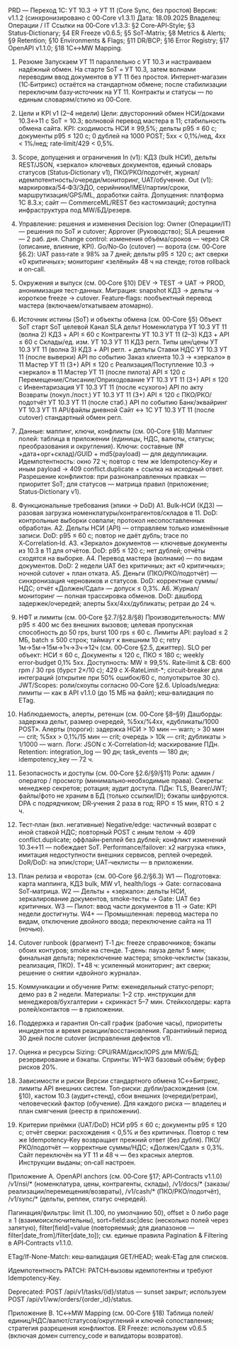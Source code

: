 PRD — Переход 1С: УТ 10.3 → УТ 11 (Core Sync, без простоя)
Версия: v1.1.2 (синхронизировано с 00‑Core v1.3.1)
 Дата: 18.09.2025
 Владелец: Операции / IT
Ссылки на 00‑Core v1.3.3: §2 Core‑API‑Style; §3 Status‑Dictionary; §4 ER Freeze v0.6.5; §5 SoT‑Matrix; §8 Metrics & Alerts; §9 Retention; §10 Environments & Flags; §11 DR/BCP; §16 Error Registry; §17 OpenAPI v1.1.0; §18 1С↔MW Mapping.

1) Резюме
Запускаем УТ 11 параллельно с УТ 10.3 и настраиваем надёжный обмен. На старте SoT = УТ 10.3, затем волнами переводим ввод документов в УТ 11 без простоя. Интернет‑магазин (1С‑Битрикс) остаётся на стандартном обмене; после стабилизации переключим базу‑источник на УТ 11. Контракты и статусы — по единым словарям/стилю из 00‑Core.

2) Цели и KPI v1 (2–4 недели)
Цели: двусторонний обмен НСИ/доками 10.3↔11 с SoT = 10.3; волновой перевод мастера в 11; стабильность обмена сайта.
 KPI: сходимость НСИ ≥ 99,5%; дельты p95 ≤ 60 c; документы p95 ≤ 120 c; 0 дублей на 1000 POST; 5xx < 0,1%/нед, 4xx < 1%/нед; rate‑limit/429 < 0,5%.

3) Scope, допущения и ограничения
In (v1): КД3 (bulk НСИ), дельты REST/JSON, «зеркало» ключевых документов, единый словарь статусов (Status‑Dictionary v1), ПКО/РКО/подотчёт, журнал/идемпотентность/очереди/мониторинг, UAT/обучение.
 Out (v1): маркировка/54‑ФЗ/ЭДО, серийники/IMEI/партии/сроки, маршрутизация/GPS/ML, доработки сайта.
 Допущения: платформа 1С 8.3.x; сайт — CommerceML/REST без кастомизаций; доступна инфраструктура под MW/БД/резерв.

4) Управление: решения и изменения
Decision log: Owner (Операции/IT) — решения по SoT и cutover; Approver (Руководство); SLA решения — 2 раб. дня.
 Change control: изменения объёма/сроков — через CR (описание, влияние, KPI).
 Go/No‑Go (cutover) — ворота (см. 00‑Core §6.2): UAT pass‑rate ≥ 98% за 7 дней; дельты p95 ≤ 120 c; акт сверки «0 критичных»; мониторинг «зелёный» 48 ч на стенде; готов rollback и on‑call.

5) Окружения и выпуск (см. 00‑Core §10)
DEV → TEST → UAT → PROD, анонимизация тест‑данных.
 Миграция: snapshot КД3 → дельты → короткое freeze → cutover.
 Feature‑flags: пообъектный перевод мастера (включаем/откатываем атомарно).

6) Источник истины (SoT) и объекты обмена (см. 00‑Core §5)
Объект
SoT старт
SoT целевой
Канал
SLA дельт
Номенклатура
УТ 10.3
УТ 11 (волна 2)
КД3 + API
≤ 60 c
Контрагенты
УТ 10.3
УТ 11 (2–3)
КД3 + API
≤ 60 c
Склады/ед. изм.
УТ 10.3
УТ 11
КД3
регл.
Типы цен/цены
УТ 10.3
УТ 11 (волна 3)
КД3 + API
регл. + дельты
Ставки НДС
УТ 10.3
УТ 11 (после выверки)
API
по событию
Заказ клиента
10.3 → «зеркало» в 11
Мастер УТ 11 (3+)
API
≤ 120 c
Реализация/Поступление
10.3 → «зеркало» в 11
Мастер УТ 11 (после пилота)
API
≤ 120 c
Перемещение/Списание/Оприходование
УТ 10.3
УТ 11 (3+)
API
≤ 120 c
Инвентаризация
УТ 10.3
УТ 11 (после «сухого»)
API
по акту
Возвраты (покуп./пост.)
УТ 10.3
УТ 11 (3+)
API
≤ 120 c
ПКО/РКО/подотчёт
УТ 10.3
УТ 11 (после стаб.)
API
по событию
Банк/эквайринг
УТ 10.3
УТ 11
API/файлы
дневной
Сайт ↔ 1С
УТ 10.3
УТ 11 (после cutover)
стандартный обмен
регл.


7) Данные: маппинг, ключи, конфликты (см. 00‑Core §18)
Маппинг полей: таблица в приложении (единицы, НДС, валюты, статусы; преобразования и округления).
 Ключи: составные (№+дата+орг+склад)/GUID + md5(payload) — для дедупликации.
 Идемпотентность: окно 72 ч; повтор с тем же Idempotency‑Key и иным payload → 409 conflict.duplicate + ссылка на исходный ответ.
 Разрешение конфликтов: при разнонаправленных правках — приоритет SoT; для статусов — матрица правил (приложение; Status‑Dictionary v1).

8) Функциональные требования (эпики → DoD)
A1. Bulk‑НСИ (КД3) — разовая загрузка номенклатуры/контрагентов/складов в 11.
 DoD: контрольные выборки совпали; протокол несопоставленных обработан.
A2. Дельты НСИ (API) — отправляем только изменённые записи.
 DoD: p95 ≤ 60 c; повтор не даёт дубль; trace по X‑Correlation‑Id.
A3. «Зеркало» документов — ключевые документы из 10.3 в 11 для отчётов.
 DoD: p95 ≤ 120 c; нет дублей; отчёты сходятся на выборке.
A4. Перевод мастера (волнами) — по видам документов.
 DoD: 2 недели UAT без критичных; акт «0 критичных»; ночной cutover + план отката.
A5. Деньги (ПКО/РКО/подотчёт) — синхронизация черновиков и статусов.
 DoD: корректные суммы/НДС; отчёт «Должен/Сдал» — допуск ≤ 0,3%.
A6. Журнал/мониторинг — полная трассировка обменов.
 DoD: дашборд задержек/очередей; алерты 5xx/4xx/дубликаты; ретраи до 24 ч.

9) НФТ и лимиты (см. 00‑Core §2.7/§2.8/§8)
Производительность: MW p95 ≤ 400 мс без внешних вызовов; целевая пропускная способность до 50 rps, burst 100 rps ≤ 60 c.
 Лимиты API: payload ≤ 2 МБ, batch ≤ 500 строк; таймаут к внешним 10 c; retry 1м→5м→15м→1ч→3ч→12ч (см. 00‑Core §2.5, джиттер).
 SLO per объект: НСИ ≤ 60 c, Документы ≤ 120 c, ПКО ≤ 180 c; weekly error‑budget 0,1% 5xx.
 Доступность: MW ≥ 99,5%.
 Rate‑limit & CB: 600 rpm / 30 rps (бурст 2×/10 c); 429 с X‑RateLimit-*; circuit‑breaker для интеграций (открытие при 50% ошибок/60 c, полуоткрытое 30 c).
 JWT/Scopes: роли/скоупы согласно 00‑Core §2.6.
Uploads/медиа: лимиты — как в API v1.1.0 (до 15 МБ на файл); кеш‑валидация по ETag.

10) Наблюдаемость, алерты, ретеншн (см. 00‑Core §8–§9)
Дашборды: задержка дельт, размер очередей, %5xx/%4xx, «дубликаты/1000 POST».
 Алерты (пороги): задержка НСИ > 10 мин — warn; > 30 мин — crit; %5xx > 0,1%/15 мин — crit; очередь > 10k — crit; дубликаты > 1/1000 — warn.
 Логи: JSON с X‑Correlation‑Id; маскирование ПДн.
 Retention: integration_log — 90 дн; task_events — 180 дн; idempotency_key — 72 ч.

11) Безопасность и доступы (см. 00‑Core §2.6/§9/§11)
Роли: админ / оператор / просмотр (минимально‑необходимые права).
 Секреты: менеджер секретов; ротация; аудит доступа.
 ПДн: TLS, Bearer/JWT; файлы/фото не храним в БД (только ссылки/ID); бэкапы шифруются.
 DPA с подрядчиком; DR‑учения 2 раза в год; RPO ≤ 15 мин, RTO ≤ 2 ч.

12) Тест‑план (вкл. негативные)
Negative/edge: частичный возврат с иной ставкой НДС; повторный POST с иным телом → 409 conflict.duplicate; оффлайн‑реплей без дублей; конфликт изменений 10.3↔11 — побеждает SoT.
 Performance/failover: x2 нагрузка «пик», имитация недоступности внешних сервисов, реплей очередей.
 DoR/DoD: на эпик/стори; UAT‑чеклисты — в приложении.

13) План релиза и «ворота» (см. 00‑Core §6.2/§6.3)
W1 — Подготовка: карта маппинга, КД3 bulk, MW v1, health/logs → Gate: согласована SoT‑матрица.
 W2 — Дельты + «зеркало»: дельты НСИ, зеркалирование документов, smoke‑тесты → Gate: UAT без критичных.
 W3 — Пилот: ввод части документов в 11 → Gate: KPI недели достигнуты.
 W4+ — Промышленная: перевод мастера по видам, отключение двойного ввода; переключение сайта на 11 (ночью).

14) Cutover runbook (фрагмент)
T‑1 дн: freeze справочников; бэкапы обоих контуров; smoke на стенде.
 T‑день: пауза дельт 5 мин; финальная дельта; переключение мастера; smoke‑чеклисты (заказы, реализация, ПКО).
 T+48 ч: усиленный мониторинг; акт сверки; решение о снятии «двойного журнала».

15) Коммуникации и обучение
Ритм: еженедельный статус‑репорт; демо раз в 2 недели.
 Материалы: 1–2 стр. инструкции для менеджеров/бухгалтерии + скринкаст 5–7 мин.
 Стейкхолдеры: карта ролей/контактов — в приложении.

16) Поддержка и гарантия
On‑call график (рабочие часы), приоритеты инцидентов и время реакции/восстановления.
 Гарантийный период 30 дней после cutover (исправления дефектов v1).

17) Оценка и ресурсы
Sizing: CPU/RAM/диск/IOPS для MW/БД; резервирование и бэкапы.
 Спринты: W1–W3 базовый объём; буфер рисков 20%.

18) Зависимости и риски
Версии стандартного обмена 1С↔Битрикс, лимиты API внешних систем.
 Топ‑риски: дубли/расхождения (см. §10), кастом 10.3 (аудит+стенд), сбои внешних (очереди/ретраи), человеческий фактор (обучение).
 Для каждого риска — владелец и план смягчения (реестр в приложении).

19) Критерии приёмки (UAT/DoD)
НСИ p95 ≤ 60 c; документы p95 ≤ 120 c; отчёт сверки: расхождения < 0,5% и без критичных.
 Повтор с тем же Idempotency‑Key возвращает прежний ответ (без дубля).
 ПКО/РКО/подотчёт — корректные суммы/НДС; «Должен/Сдал» ≤ 0,3%.
 Сайт переключён на УТ 11 и 48 ч — без красных алертов.
 Инструкции выданы; on‑call настроен.

Приложение A. OpenAPI anchors (см. 00‑Core §17; API‑Contracts v1.1.0)
/v1/nsi/* (номенклатура, цены, контрагенты, склады), /v1/docs/* (заказы/реализации/перемещения/возвраты), /v1/cash/* (ПКО/РКО/подотчёт), /v1/sync/* (дельты, реплеи, статус очередей).


Пагинация/фильтры: limit (1..100, по умолчанию 50), offset ≥ 0 либо page ≥ 1 (взаимоисключительны), sort=field:asc|desc (несколько полей через запятую), filter[field]=value (повторяемый; для диапазонов — filter[date_from]/filter[date_to]); см. единые правила Pagination & Filtering в API‑Contracts v1.1.0.


ETag/If-None-Match: кеш‑валидация GET/HEAD; weak‑ETag для списков.


Идемпотентность PATCH: PATCH‑вызовы идемпотентны и требуют Idempotency‑Key.


Deprecated: POST /api/v1/tasks/{id}/status — sunset закрыт; используем POST /api/v1/ww/orders/{order_id}/status.


Приложение B. 1С↔MW Mapping (см. 00‑Core §18)
Таблица полей/единиц/НДС/валют/статусов/округлений и ключей сопоставления; стратегия разрешения конфликтов.
ER Freeze: используем v0.6.5 (включая домен currency_code и валидаторы возвратов).

